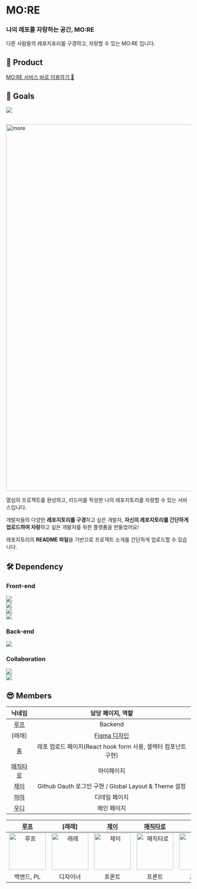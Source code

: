 MO:RE
===

### 나의 레포를 자랑하는 공간, MO:RE

다른 사람들의 레포지포리를 구경하고, 자랑할 수 있는 MO:RE 입니다.

## 🎉 Product

[MO:RE 서비스 바로 이용하기 🎉](https://mo-re.netlify.app/)


## 🎯 Goals

![](https://i.imgur.com/iglIeKd.png)


<br/>


<img width="1000" alt="more" src="https://i.imgur.com/kIPpkOo.jpg"/>

열심히 프로젝트를 완성하고, 
리드미를 작성한 나의 레포지토리를 자랑할 수 있는 서비스입니다.

개발자들의 다양한 **레포지토리를 구경**하고 싶은 개발자, 
**자신의 레포지토리를 간단하게 업로드하여 자랑**하고 싶은 개발자를 위한 플랫폼을 만들었어요!

레포지토리의 **README 파일**을 기반으로 
프로젝트 소개를 간단하게 업로드할 수 있습니다.

## 🛠 Dependency

### Front-end

   <img src="https://img.shields.io/badge/React-61DAFB?style=flat-square&logo=react&logoColor=white"/>
<br/>
  <img src="https://img.shields.io/badge/Typescript-3178C6?style=flat-square&logo=Typescript&logoColor=white"/>
  <br/>
   <img src="https://camo.githubusercontent.com/0e2d61e6eed05d238f8996c0ea0c3f7d37994dd107a5b172275b4c85669aaf3d/68747470733a2f2f696d672e736869656c64732e696f2f62616467652f7374796c656420636f6d706f6e656e74732d4442373039333f7374796c653d666c61742d737175617265266c6f676f3d7374796c65642d636f6d706f6e656e7473266c6f676f436f6c6f723d7768697465"/>
   <br/>
 <img src="https://img.shields.io/badge/Recoil-blue?style=flat-square&logo=strapi&logoColor=#0075EB"/>
   

### Back-end

    
  
   <img src="https://img.shields.io/badge/Strapi-purple?style=flat-square&logo=strapi&logoColor=#2F2E8B"/>


### Collaboration
 <img src="https://img.shields.io/badge/Slack-red?style=flat-square&logo=slack&logoColor=#F24E1E"/>
<br/>
 <img src="https://img.shields.io/badge/Figma-orange?style=flat-square&logo=figma&logoColor=#FFFFFF"/>




## 😎 Members
|닉네임|담당 페이지, 역할|
|:-:|:-:|
|[루프](https://github.com/thyroscope-jihun)|Backend|
|[래래]|[Figma 디자인](https://www.figma.com/file/ueT5dwpG1iIn9X57UrhjX4/%ED%85%8C%EC%98%A4-%EC%8A%A4%ED%94%84%EB%A6%B0%ED%8A%B8-10%EA%B8%B0_%EC%9E%90%EB%A0%88%ED%8F%AC?node-id=0%3A1)|
|[홍](https://github.com/Hong-been)|레포 업로드 페이지(React hook form 사용, 셀렉터 컴포넌트 구현)|
|[매직타로](https://github.com/kmin-jeong)|마이페이지|
|[제이](https://github.com/wnsguddl789)|Github Oauth 로그인 구현 / Global Layout & Theme 설정|
|[하마](https://github.com/kk3june)|디테일 페이지|
|[우디](https://github.com/woo-jk)|메인 페이지|



|[루프](https://github.com/thyroscope-jihun)|[래래]|[제이](https://github.com/wnsguddl789)|[매직타로](https://github.com/)|[우디](https://github.com/woo-jk)|[하마](https://github.com/kk3june)|[홍](https://github.com/Hong-been)|
|:-:|:-:|:-:|:-:|:-:|:-:|:-:|
|<img src="https://avatars.githubusercontent.com/u/74255306?s=96&v=4" alt="루프" width="100" height="100">|<img src="https://png.pngtree.com/png-vector/20190412/ourlarge/pngtree-vector-color-palette-icon-png-image_930804.jpg" alt="래래" width="100" height="100">|<img src="https://avatars.githubusercontent.com/u/33216504?s=96&v=4" alt="제이" width="100" height="100">|<img src="https://avatars.githubusercontent.com/u/53456037?v=4" alt="매직타로" width="100" height="100">|<img src="https://avatars.githubusercontent.com/u/73513965?v=4" alt="우디" width="100" height="100">|<img src="https://avatars.githubusercontent.com/u/34735492?s=96&v=4" alt="하마" width="100" height="100">|<img src="https://avatars.githubusercontent.com/u/65804460?s=96&v=4" alt="홍" width="100" height="100">|
|백엔드, PL|디자이너|프론트|프론트|프론트|프론트|프론트


